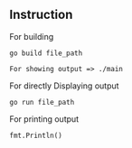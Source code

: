 ## Instruction

For building 
``` 
go build file_path

For showing output => ./main 
```

For directly Displaying output
```
go run file_path
```

For printing output 
```
fmt.Println()
```


